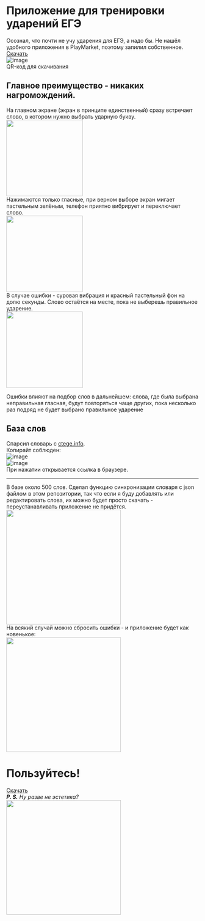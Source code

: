 # Приложение для тренировки ударений ЕГЭ
Осознал, что почти не учу ударения для ЕГЭ, а надо бы. Не нашёл удобного приложения в PlayMarket, поэтому запилил собственное. 
[Скачать](https://cli.co/accents-thecattest-apk)  
![image](https://user-images.githubusercontent.com/57992909/152184732-a38c993c-8b76-4d03-b4d6-bb7ec4a072d7.png)  
QR-код для скачивания

## Главное преимущество - никаких нагромождений.
На главном экране (экран в принципе единственный) сразу встречает слово, в котором нужно выбрать ударную букву.   
<img src="https://user-images.githubusercontent.com/57992909/152146696-a6bd9843-42f7-4377-811d-3b7a7b7aa305.png" width="200" />  
Нажимаются только гласные, при верном выборе экран мигает пастельным зелёным, телефон приятно вибрирует и переключает слово.  
<img src="https://user-images.githubusercontent.com/57992909/152146864-fc02a886-d59e-4006-96f1-58f2c4fcfb28.png" width="200" />  
В случае ошибки - суровая вибрация и красный пастельный фон на долю секунды. Слово остаётся на месте, пока не выберешь правильное ударение.  
<img src="https://user-images.githubusercontent.com/57992909/152147177-42503941-c931-49a1-8070-d8abaae3118e.png" width="200" />  

Ошибки влияют на подбор слов в дальнейшем: слова, где была выбрана неправильная гласная, будут повторяться чаще других, 
пока несколько раз подряд не будет выбрано правильное ударение

## База слов
Спарсил словарь с [ctege.info](https://ctege.info/russkiy-yazyik-teoriya-ege/orfoepicheskiy-slovnik-minimum-ege-po-russkomu-yazyiku.html).  
Копирайт соблюден:  
![image](https://user-images.githubusercontent.com/57992909/152148182-d7ab22ca-c6cd-4e03-b23b-76bb80d645a5.png)  
![image](https://user-images.githubusercontent.com/57992909/152148850-42762a9a-de4c-4208-8fce-b33b7e7a53ee.png)  
При нажатии открывается ссылка в браузере.

---
В базе около 500 слов. Сделал функцию синхронизации словаря с json файлом в этом репозитории, 
так что если я буду добавлять или редактировать слова, их можно будет просто скачать - переустанавливать приложение не придётся.  
<img src="https://user-images.githubusercontent.com/57992909/152148664-a45bda96-0140-4ddb-aa80-82eaff908a3d.png" width="300" />  
На всякий случай можно сбросить ошибки - и приложение будет как новенькое:   
<img src="https://user-images.githubusercontent.com/57992909/152148957-4fd6e0d0-7987-4dae-8404-9157035fbf6f.png" width="300" /> 

# Пользуйтесь!
[Скачать](https://cli.co/accents-thecattest-apk)   
***P. S.** Ну разве не эстетика?*  
<img src="https://user-images.githubusercontent.com/57992909/152149489-3f8dcf41-687f-4857-b491-29698bb4675a.png" width="300" /> 


